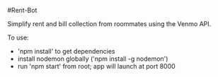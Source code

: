 #Rent-Bot

Simplify rent and bill collection from roommates using the Venmo API.

To use:
- 'npm install' to get dependencies
- install nodemon globally ('npm install -g nodemon')
- run 'npm start' from root; app will launch at port 8000